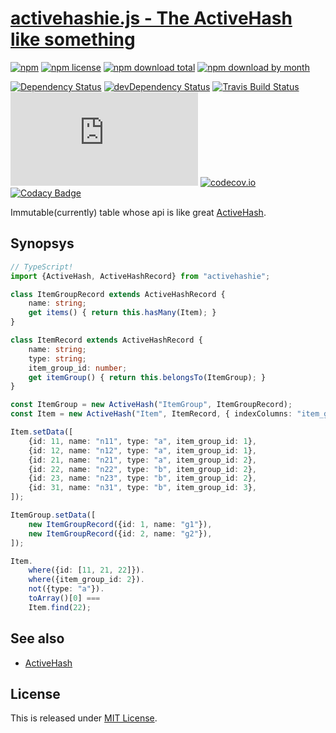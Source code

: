 # [activehashie.js - The ActiveHash like something](https://github.com/Narazaka/activehashie.js)

[![npm](https://img.shields.io/npm/v/activehashie.svg)](https://www.npmjs.com/package/activehashie)
[![npm license](https://img.shields.io/npm/l/activehashie.svg)](https://www.npmjs.com/package/activehashie)
[![npm download total](https://img.shields.io/npm/dt/activehashie.svg)](https://www.npmjs.com/package/activehashie)
[![npm download by month](https://img.shields.io/npm/dm/activehashie.svg)](https://www.npmjs.com/package/activehashie)

[![Dependency Status](https://david-dm.org/Narazaka/activehashie.js/status.svg)](https://david-dm.org/Narazaka/activehashie.js)
[![devDependency Status](https://david-dm.org/Narazaka/activehashie.js/dev-status.svg)](https://david-dm.org/Narazaka/activehashie.js?type=dev)
[![Travis Build Status](https://travis-ci.org/Narazaka/activehashie.js.svg?branch=master)](https://travis-ci.org/Narazaka/activehashie.js)
[![AppVeyor Build Status](https://ci.appveyor.com/api/projects/status/github/Narazaka/activehashie.js?svg=true&branch=master)](https://ci.appveyor.com/project/Narazaka/activehashie-js)
[![codecov.io](https://codecov.io/github/Narazaka/activehashie.js/coverage.svg?branch=master)](https://codecov.io/github/Narazaka/activehashie.js?branch=master)
[![Codacy Badge](https://api.codacy.com/project/badge/Grade/7657d5c839564b44b9b7f6e47c6a9896)](https://www.codacy.com/app/narazaka/activehashie-js?utm_source=github.com&amp;utm_medium=referral&amp;utm_content=Narazaka/activehashie.js&amp;utm_campaign=Badge_Grade)

Immutable(currently) table whose api is like great [ActiveHash](https://github.com/zilkey/active_hash).

## Synopsys

```typescript
// TypeScript!
import {ActiveHash, ActiveHashRecord} from "activehashie";

class ItemGroupRecord extends ActiveHashRecord {
    name: string;
    get items() { return this.hasMany(Item); }
}

class ItemRecord extends ActiveHashRecord {
    name: string;
    type: string;
    item_group_id: number;
    get itemGroup() { return this.belongsTo(ItemGroup); }
}

const ItemGroup = new ActiveHash("ItemGroup", ItemGroupRecord);
const Item = new ActiveHash("Item", ItemRecord, { indexColumns: "item_group_id" });

Item.setData([
    {id: 11, name: "n11", type: "a", item_group_id: 1},
    {id: 12, name: "n12", type: "a", item_group_id: 1},
    {id: 21, name: "n21", type: "a", item_group_id: 2},
    {id: 22, name: "n22", type: "b", item_group_id: 2},
    {id: 23, name: "n23", type: "b", item_group_id: 2},
    {id: 31, name: "n31", type: "b", item_group_id: 3},
]);

ItemGroup.setData([
    new ItemGroupRecord({id: 1, name: "g1"}),
    new ItemGroupRecord({id: 2, name: "g2"}),
]);

Item.
    where({id: [11, 21, 22]}).
    where({item_group_id: 2}).
    not({type: "a"}).
    toArray()[0] ===
    Item.find(22);
```

## See also

- [ActiveHash](https://github.com/zilkey/active_hash)

## License

This is released under [MIT License](http://narazaka.net/license/MIT?2017).
